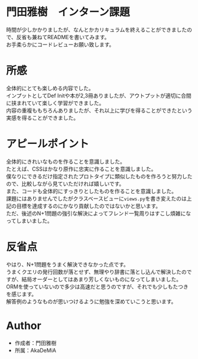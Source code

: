 # 門田雅樹　インターン課題

時間が少しかかりましたが、なんとかカリキュラムを終えることができましたので、反省も兼ねてREADMEを書いてみます。<br>
お手柔らかにコードレビューお願い致します。

# 所感

全体的にとても楽しめる内容でした。<br>
インプットとしてDef Initや本が2,3冊ありましたが、アウトプットが適切に合間に挟まれていて楽しく学習ができました。<br>
内容の重複ももちろんありましたが、それ以上に学びを得ることができたという実感を得ることができました。

# アピールポイント

全体的にきれいなものを作ることを意識しました。<br>
たとえば、CSSはかなり原作に忠実に作ることを意識しました。<br>
僕なりにできるだけ指定されたプロトタイプに類似したものを作ろうと努力したので、比較しながら見ていただければ嬉しいです。<br>
また、コードも全体的にすっきりとしたものを作ることを意識しました。<br>
課題にはありませんでしたがクラスベースビューに`views.py`を書き変えたのは上記の目標を達成するのにかなり貢献したのではないかと思います。<br>
ただ、後述のN+1問題の強引な解決によってフレンド一覧周りはすこし煩雑になってしまいました。

# 反省点

やはり、N+1問題をうまく解決できなかった点です。<br>
うまくクエリの発行回数が落とせず、無理やり辞書に落とし込んで解決したのですが、結局オーダーとしてはあまり芳しくないものになってしまいました。<br>
ORMを使っていないので多少は高速だと思うのですが、それでも少しもたつきを感じます。<br>
解答例のようなものが思いつけるように勉強を深めていこうと思います。


# Author


* 作成者：門田雅樹
* 所属：AkaDeMiA
